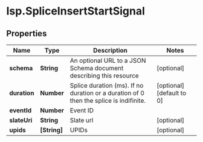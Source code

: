 # Isp.SpliceInsertStartSignal

## Properties

Name | Type | Description | Notes
------------ | ------------- | ------------- | -------------
**schema** | **String** | An optional URL to a JSON Schema document describing this resource | [optional] 
**duration** | **Number** | Splice duration (ms).  If no duration or a duration of 0 then the splice is indifinite. | [optional] [default to 0]
**eventId** | **Number** | Event ID | 
**slateUri** | **String** | Slate url | [optional] 
**upids** | **[String]** | UPIDs | [optional] 


